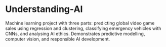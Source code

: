 # Understanding-AI
Machine learning project with three parts: predicting global video game sales using regression and clustering, classifying emergency vehicles with CNNs, and analysing AI ethics. Demonstrates predictive modelling, computer vision, and responsible AI development.
